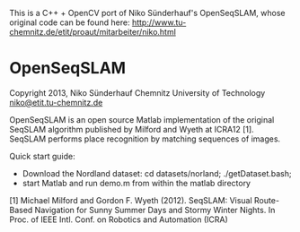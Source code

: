 This is a C++ + OpenCV port of Niko Sünderhauf's OpenSeqSLAM, whose original code can be found here:
http://www.tu-chemnitz.de/etit/proaut/mitarbeiter/niko.html


OpenSeqSLAM
===========

Copyright 2013, Niko Sünderhauf
Chemnitz University of Technology
niko@etit.tu-chemnitz.de

OpenSeqSLAM is an open source Matlab implementation of the original SeqSLAM
algorithm published by Milford and Wyeth at ICRA12 [1]. SeqSLAM performs place
recognition by matching sequences of images. 

Quick start guide: 
 - Download the Nordland dataset:
     cd datasets/norland; ./getDataset.bash; 
 - start Matlab and run demo.m from within the matlab directory


[1] Michael Milford and Gordon F. Wyeth (2012). SeqSLAM: Visual Route-Based Navigation for Sunny Summer Days and Stormy Winter Nights. In Proc. of IEEE Intl. Conf. on Robotics and Automation (ICRA)
